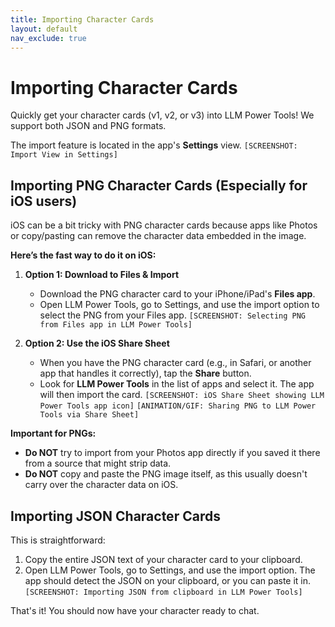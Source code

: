 ```yaml
---
title: Importing Character Cards
layout: default
nav_exclude: true
---
```


# Importing Character Cards

Quickly get your character cards (v1, v2, or v3) into LLM Power Tools! We support both JSON and PNG formats.

The import feature is located in the app's **Settings** view.
`[SCREENSHOT: Import View in Settings]`

## Importing PNG Character Cards (Especially for iOS users)

iOS can be a bit tricky with PNG character cards because apps like Photos or copy/pasting can remove the character data embedded in the image.

**Here’s the fast way to do it on iOS:**

1.  **Option 1: Download to Files & Import**
    *   Download the PNG character card to your iPhone/iPad's **Files app**.
    *   Open LLM Power Tools, go to Settings, and use the import option to select the PNG from your Files app.
    `[SCREENSHOT: Selecting PNG from Files app in LLM Power Tools]`

2.  **Option 2: Use the iOS Share Sheet**
    *   When you have the PNG character card (e.g., in Safari, or another app that handles it correctly), tap the **Share** button.
    *   Look for **LLM Power Tools** in the list of apps and select it. The app will then import the card.
    `[SCREENSHOT: iOS Share Sheet showing LLM Power Tools app icon]`
    `[ANIMATION/GIF: Sharing PNG to LLM Power Tools via Share Sheet]`

**Important for PNGs:**
*   **Do NOT** try to import from your Photos app directly if you saved it there from a source that might strip data.
*   **Do NOT** copy and paste the PNG image itself, as this usually doesn't carry over the character data on iOS.

## Importing JSON Character Cards

This is straightforward:

1.  Copy the entire JSON text of your character card to your clipboard.
2.  Open LLM Power Tools, go to Settings, and use the import option. The app should detect the JSON on your clipboard, or you can paste it in.
`[SCREENSHOT: Importing JSON from clipboard in LLM Power Tools]`

That's it! You should now have your character ready to chat.
